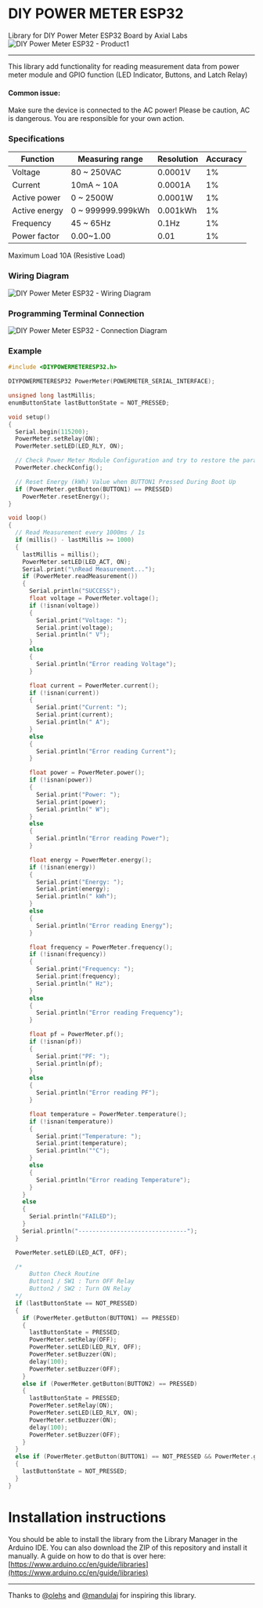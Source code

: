 # DIY POWER METER ESP32
Library for DIY Power Meter ESP32 Board by Axial Labs
![DIY Power Meter ESP32 - Product1](https://user-images.githubusercontent.com/79985880/115999661-c20c2800-a616-11eb-83ea-e0ebc69d3556.jpg)

***

This library add functionality for reading measurement data from power meter module and GPIO function (LED Indicator, Buttons, and Latch Relay)

#### Common issue:
Make sure the device is connected to the AC power! Please be caution, AC is dangerous. You are responsible for your own action.

### Specifications

| Function      | Measuring range      | Resolution      | Accuracy | 
|---------------|----------------------|-----------------|----------|
| Voltage       | 80 ~ 250VAC          | 0.0001V         | 1%       |
| Current       | 10mA ~ 10A           | 0.0001A         | 1%       |
| Active power  | 0 ~ 2500W            | 0.0001W         | 1%       |
| Active energy | 0 ~ 999999.999kWh    | 0.001kWh        | 1%       |
| Frequency     | 45 ~ 65Hz            | 0.1Hz           | 1%       |
| Power factor  | 0.00~1.00            | 0.01            | 1%       |

Maximum Load 10A (Resistive Load)

### Wiring Diagram
![DIY Power Meter ESP32 - Wiring Diagram](https://user-images.githubusercontent.com/79985880/115999509-427e5900-a616-11eb-9561-fa2669b17179.png)

### Programming Terminal Connection
![DIY Power Meter ESP32 - Connection Diagram](https://user-images.githubusercontent.com/79985880/115999555-7194ca80-a616-11eb-8484-cee892e66595.png)


### Example
```c++
#include <DIYPOWERMETERESP32.h>

DIYPOWERMETERESP32 PowerMeter(POWERMETER_SERIAL_INTERFACE);

unsigned long lastMillis;
enumButtonState lastButtonState = NOT_PRESSED;

void setup()
{
  Serial.begin(115200);
  PowerMeter.setRelay(ON);
  PowerMeter.setLED(LED_RLY, ON);

  // Check Power Meter Module Configuration and try to restore the parameter if not matched
  PowerMeter.checkConfig();

  // Reset Energy (kWh) Value when BUTTON1 Pressed During Boot Up
  if (PowerMeter.getButton(BUTTON1) == PRESSED)
    PowerMeter.resetEnergy();
}

void loop()
{
  // Read Measurement every 1000ms / 1s
  if (millis() - lastMillis >= 1000)
  {
    lastMillis = millis();
    PowerMeter.setLED(LED_ACT, ON);
    Serial.print("\nRead Measurement...");
    if (PowerMeter.readMeasurement())
    {
      Serial.println("SUCCESS");
      float voltage = PowerMeter.voltage();
      if (!isnan(voltage))
      {
        Serial.print("Voltage: ");
        Serial.print(voltage);
        Serial.println(" V");
      }
      else
      {
        Serial.println("Error reading Voltage");
      }

      float current = PowerMeter.current();
      if (!isnan(current))
      {
        Serial.print("Current: ");
        Serial.print(current);
        Serial.println(" A");
      }
      else
      {
        Serial.println("Error reading Current");
      }

      float power = PowerMeter.power();
      if (!isnan(power))
      {
        Serial.print("Power: ");
        Serial.print(power);
        Serial.println(" W");
      }
      else
      {
        Serial.println("Error reading Power");
      }

      float energy = PowerMeter.energy();
      if (!isnan(energy))
      {
        Serial.print("Energy: ");
        Serial.print(energy);
        Serial.println(" kWh");
      }
      else
      {
        Serial.println("Error reading Energy");
      }

      float frequency = PowerMeter.frequency();
      if (!isnan(frequency))
      {
        Serial.print("Frequency: ");
        Serial.print(frequency);
        Serial.println(" Hz");
      }
      else
      {
        Serial.println("Error reading Frequency");
      }

      float pf = PowerMeter.pf();
      if (!isnan(pf))
      {
        Serial.print("PF: ");
        Serial.println(pf);
      }
      else
      {
        Serial.println("Error reading PF");
      }

      float temperature = PowerMeter.temperature();
      if (!isnan(temperature))
      {
        Serial.print("Temperature: ");
        Serial.print(temperature);
        Serial.println("°C");
      }
      else
      {
        Serial.println("Error reading Temperature");
      }
    }
    else
    {
      Serial.println("FAILED");
    }
    Serial.println("-------------------------------");
  }

  PowerMeter.setLED(LED_ACT, OFF);

  /*
      Button Check Routine
      Button1 / SW1 : Turn OFF Relay
      Button2 / SW2 : Turn ON Relay
  */
  if (lastButtonState == NOT_PRESSED)
  {
    if (PowerMeter.getButton(BUTTON1) == PRESSED)
    {
      lastButtonState = PRESSED;
      PowerMeter.setRelay(OFF);
      PowerMeter.setLED(LED_RLY, OFF);
      PowerMeter.setBuzzer(ON);
      delay(100);
      PowerMeter.setBuzzer(OFF);
    }
    else if (PowerMeter.getButton(BUTTON2) == PRESSED)
    {
      lastButtonState = PRESSED;
      PowerMeter.setRelay(ON);
      PowerMeter.setLED(LED_RLY, ON);
      PowerMeter.setBuzzer(ON);
      delay(100);
      PowerMeter.setBuzzer(OFF);
    }
  }
  else if (PowerMeter.getButton(BUTTON1) == NOT_PRESSED && PowerMeter.getButton(BUTTON2) == NOT_PRESSED)
  {
    lastButtonState = NOT_PRESSED;
  }
}
```
# Installation instructions
You should be able to install the library from the Library Manager in the Arduino IDE. You can also download the ZIP of this repository and install it manually. A guide on how to do that is over here: [https://www.arduino.cc/en/guide/libraries](https://www.arduino.cc/en/guide/libraries) 

***
Thanks to [@olehs](https://github.com/olehs) and [@mandulaj](https://github.com/mandulaj) for inspiring this library.
